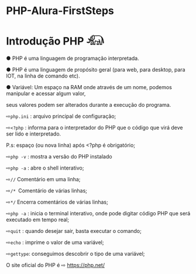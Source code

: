 # PHP-Alura-FirstSteps
<h1> Introdução PHP 𓃰 </H1> 


● PHP é uma linguagem de programação interpretada.

● PHP é uma linguagem de propósito geral (para web, para desktop, para IOT, na linha de comando etc).

● Variável: Um espaço na RAM onde através de um nome, podemos manipular e acessar algum valor,

seus valores podem ser alterados durante a execução do programa.

⇨`php.ini` : arquivo principal de configuração;

⇨`<?php` : informa para o interpretador do PHP que o código que virá deve ser lido e interpretado.

P.s: espaço (ou nova linha) após <?php é obrigatório;

⇨`php -v` : mostra a versão do PHP instalado

⇨`php -a` : abre o shell interativo;

⇨`//` Comentário em uma linha;

⇨`/* `Comentário de várias linhas;

⇨`*/` Encerra comentários de várias linhas;

⇨`php -a` : inicia o terminal interativo, onde pode digitar código PHP que será executado em tempo real;

⇨`quit` : quando desejar sair, basta executar o comando;

⇨`echo` : imprime o valor de uma variável;

⇨`gettype`: conseguimos descobrir o tipo de uma variável;

















O site oficial do PHP é ⇨ https://php.net/
